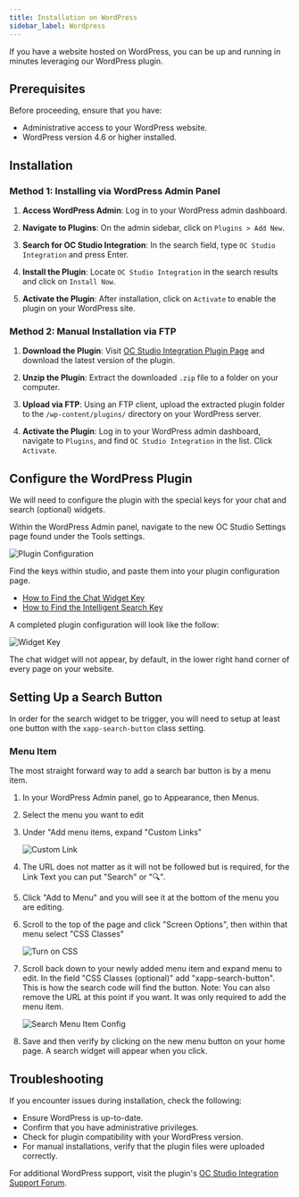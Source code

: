 ```yaml
---
title: Installation on WordPress
sidebar_label: Wordpress
---
```


If you have a website hosted on WordPress, you can be up and running in minutes leveraging our WordPress plugin.

## Prerequisites

Before proceeding, ensure that you have:

- Administrative access to your WordPress website.
- WordPress version 4.6 or higher installed.

## Installation

### Method 1: Installing via WordPress Admin Panel

1. **Access WordPress Admin**: Log in to your WordPress admin dashboard.

2. **Navigate to Plugins**: On the admin sidebar, click on `Plugins > Add New`.

3. **Search for OC Studio Integration**: In the search field, type `OC Studio Integration` and press Enter.

4. **Install the Plugin**: Locate `OC Studio Integration` in the search results and click on `Install Now`.

5. **Activate the Plugin**: After installation, click on `Activate` to enable the plugin on your WordPress site.

### Method 2: Manual Installation via FTP

1. **Download the Plugin**: Visit [OC Studio Integration Plugin Page](https://wordpress.org/plugins/oc-studio-integration/) and download the latest version of the plugin.

2. **Unzip the Plugin**: Extract the downloaded `.zip` file to a folder on your computer.

3. **Upload via FTP**: Using an FTP client, upload the extracted plugin folder to the `/wp-content/plugins/` directory on your WordPress server.

4. **Activate the Plugin**: Log in to your WordPress admin dashboard, navigate to `Plugins`, and find `OC Studio Integration` in the list. Click `Activate`.

## Configure the WordPress Plugin

We will need to configure the plugin with the special keys for your chat and search (optional) widgets.

Within the WordPress Admin panel, navigate to the new OC Studio Settings page found under the Tools settings.

<div className="centered-image-container">
<img src="/img/channel/wordpress/wordpress-tools-oc-studio-settings.png" alt="Plugin Configuration"/>
</div>

Find the keys within studio, and paste them into your plugin configuration page.

- [How to Find the Chat Widget Key](/help/channels/chat-widget#finding-code-snippet--key)
- [How to Find the Intelligent Search Key](/help/channels/intelligent-search#finding-code-snippet--key)

A completed plugin configuration will look like the follow:

<div className="centered-image-container">
<img src="/img/channel/wordpress/wordpress-configuration.png" alt="Widget Key"/>
</div>

The chat widget will not appear, by default, in the lower right hand corner of every page on your website.

## Setting Up a Search Button

In order for the search widget to be trigger, you will need to setup at least one button with the `xapp-search-button` class setting.

### Menu Item

The most straight forward way to add a search bar button is by a menu item.

1.  In your WordPress Admin panel, go to Appearance, then Menus.
2.  Select the menu you want to edit
3.  Under "Add menu items, expand "Custom Links"

    <div className="centered-image-container">
    <img src="/img/channel/wordpress/wordpress-adding-custom-link-to-menu.png" alt="Custom Link"/>
    </div>

4.  The URL does not matter as it will not be followed but is required, for the Link Text you can put "Search" or "🔍".
5.  Click "Add to Menu" and you will see it at the bottom of the menu you are editing.
6.  Scroll to the top of the page and click "Screen Options", then within that menu select "CSS Classes"

    <div className="centered-image-container">
    <img src="/img/channel/wordpress/wordpress-turn-on-css.png" alt="Turn on CSS"/>
    </div>

7.  Scroll back down to your newly added menu item and expand menu to edit. In the field "CSS Classes (optional)" add "xapp-search-button". This is how the search code will find the button. Note: You can also remove the URL at this point if you want. It was only required to add the menu item.

    <div className="centered-image-container">
    <img src="/img/channel/wordpress/wordpress-search-button-config.png" alt="Search Menu Item Config"/>
    </div>

8.  Save and then verify by clicking on the new menu button on your home page. A search widget will appear when you click.

## Troubleshooting

If you encounter issues during installation, check the following:

- Ensure WordPress is up-to-date.
- Confirm that you have administrative privileges.
- Check for plugin compatibility with your WordPress version.
- For manual installations, verify that the plugin files were uploaded correctly.

For additional WordPress support, visit the plugin's [OC Studio Integration Support Forum](https://wordpress.org/support/plugin/oc-studio-integration/).
